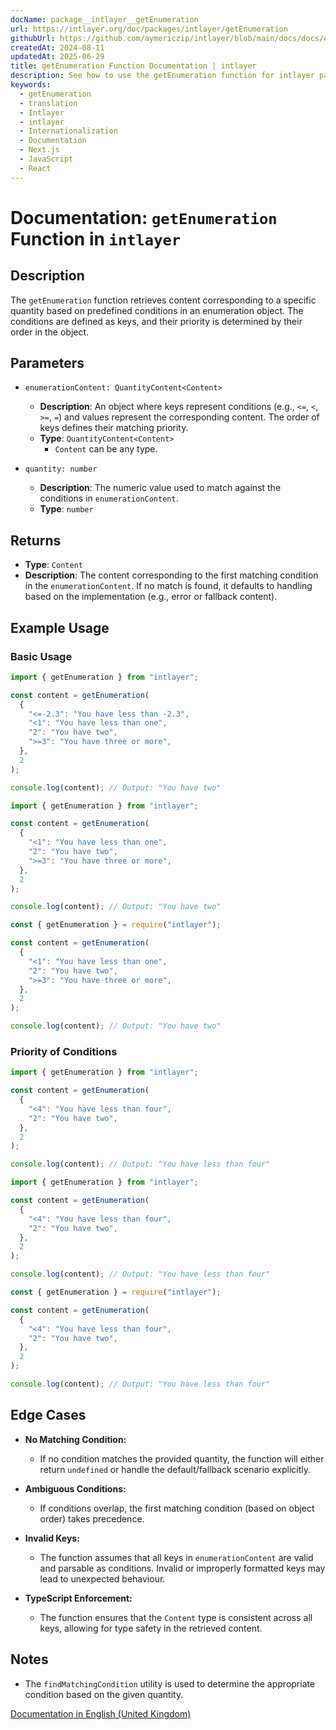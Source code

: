 ```yaml
---
docName: package__intlayer__getEnumeration
url: https://intlayer.org/doc/packages/intlayer/getEnumeration
githubUrl: https://github.com/aymericzip/intlayer/blob/main/docs/docs/en/packages/intlayer/getEnumeration.md
createdAt: 2024-08-11
updatedAt: 2025-06-29
title: getEnumeration Function Documentation | intlayer
description: See how to use the getEnumeration function for intlayer package
keywords:
  - getEnumeration
  - translation
  - Intlayer
  - intlayer
  - Internationalization
  - Documentation
  - Next.js
  - JavaScript
  - React
---
```


# Documentation: `getEnumeration` Function in `intlayer`

## Description

The `getEnumeration` function retrieves content corresponding to a specific quantity based on predefined conditions in an enumeration object. The conditions are defined as keys, and their priority is determined by their order in the object.

## Parameters

- `enumerationContent: QuantityContent<Content>`

  - **Description**: An object where keys represent conditions (e.g., `<=`, `<`, `>=`, `=`) and values represent the corresponding content. The order of keys defines their matching priority.
  - **Type**: `QuantityContent<Content>`
    - `Content` can be any type.

- `quantity: number`

  - **Description**: The numeric value used to match against the conditions in `enumerationContent`.
  - **Type**: `number`

## Returns

- **Type**: `Content`
- **Description**: The content corresponding to the first matching condition in the `enumerationContent`. If no match is found, it defaults to handling based on the implementation (e.g., error or fallback content).

## Example Usage

### Basic Usage

```typescript codeFormat="typescript"
import { getEnumeration } from "intlayer";

const content = getEnumeration(
  {
    "<=-2.3": "You have less than -2.3",
    "<1": "You have less than one",
    "2": "You have two",
    ">=3": "You have three or more",
  },
  2
);

console.log(content); // Output: "You have two"
```

```javascript codeFormat="esm"
import { getEnumeration } from "intlayer";

const content = getEnumeration(
  {
    "<1": "You have less than one",
    "2": "You have two",
    ">=3": "You have three or more",
  },
  2
);

console.log(content); // Output: "You have two"
```

```javascript codeFormat="commonjs"
const { getEnumeration } = require("intlayer");

const content = getEnumeration(
  {
    "<1": "You have less than one",
    "2": "You have two",
    ">=3": "You have three or more",
  },
  2
);

console.log(content); // Output: "You have two"
```

### Priority of Conditions

```typescript codeFormat="typescript"
import { getEnumeration } from "intlayer";

const content = getEnumeration(
  {
    "<4": "You have less than four",
    "2": "You have two",
  },
  2
);

console.log(content); // Output: "You have less than four"
```

```javascript codeFormat="esm"
import { getEnumeration } from "intlayer";

const content = getEnumeration(
  {
    "<4": "You have less than four",
    "2": "You have two",
  },
  2
);

console.log(content); // Output: "You have less than four"
```

```javascript codeFormat="commonjs"
const { getEnumeration } = require("intlayer");

const content = getEnumeration(
  {
    "<4": "You have less than four",
    "2": "You have two",
  },
  2
);

console.log(content); // Output: "You have less than four"
```

## Edge Cases

- **No Matching Condition:**

  - If no condition matches the provided quantity, the function will either return `undefined` or handle the default/fallback scenario explicitly.

- **Ambiguous Conditions:**

  - If conditions overlap, the first matching condition (based on object order) takes precedence.

- **Invalid Keys:**

  - The function assumes that all keys in `enumerationContent` are valid and parsable as conditions. Invalid or improperly formatted keys may lead to unexpected behaviour.

- **TypeScript Enforcement:**
  - The function ensures that the `Content` type is consistent across all keys, allowing for type safety in the retrieved content.

## Notes

- The `findMatchingCondition` utility is used to determine the appropriate condition based on the given quantity.

[Documentation in English (United Kingdom)](https://github.com/aymericzip/intlayer/blob/main/docs/docs/en-GB/getEnumeration.md)
